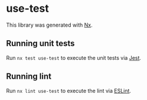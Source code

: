 # use-test

This library was generated with [Nx](https://nx.dev).

## Running unit tests

Run `nx test use-test` to execute the unit tests via [Jest](https://jestjs.io).

## Running lint

Run `nx lint use-test` to execute the lint via [ESLint](https://eslint.org/).
